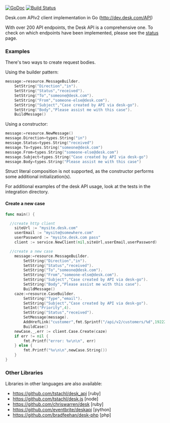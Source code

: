 [![GoDoc](https://godoc.org/github.com/talbright/go-desk?status.png)](https://godoc.org/github.com/talbright/go-desk)
[![Build Status](https://travis-ci.org/talbright/go-desk.png?branch=master)](https://travis-ci.org/talbright/go-desk)

Desk.com APIv2 client implementation in Go (http://dev.desk.com/API)

With over 200 API endpoints, the Desk API is a comprehensive one. To check
on which endpoints have been implemented, please see the [status](STATUS.md)
page.

### Examples

There's two ways to create request bodies.

Using the builder pattern:

```go
message:=resource.MessageBuilder.
	SetString("Direction","in").
	SetString("Status","received").
	SetString("To","someone@desk.com").
	SetString("From","someone-else@desk.com").
	SetString("Subject","Case created by API via desk-go").
	SetString("Body","Please assist me with this case").
	BuildMessage()
```

Using a constructor:

```go
message:=resource.NewMessage()
message.Direction=types.String("in")
message.Status=types.String("received")
message.To=types.String("someone@desk.com")
message.From=types.String("someone-else@desk.com")
message.Subject=types.String("Case created by API via desk-go")
message.Body=types.String("Please assist me with this case")
```

Struct literal composition is not supported, as the constructor
performs some additional initialization(s).

For additional examples of the desk API usage, look at the tests in the integration directory.

#### Create a new case

```go
func main() {

  //create http client
	siteUrl := "mysite.desk.com"
	userEmail := "mysite@somewhere.com"
	userPassword := "mysite.desk.com pass"
	client := service.NewClient(nil,siteUrl,userEmail,userPassword)

  //create a new case
	message:=resource.MessageBuilder.
		SetString("Direction","in").
		SetString("Status","received").
		SetString("To","someone@desk.com").
		SetString("From","someone-else@desk.com").
		SetString("Subject","Case created by API via desk-go").
		SetString("Body","Please assist me with this case").
		BuildMessage()
	caze:=resource.CaseBuilder.
		SetString("Type","email").
		SetString("Subject","Case created by API via desk-go").
		SetInt("Priority",4).
		SetString("Status","received").
		SetMessage(message).
		AddHrefLink("customer",fmt.Sprintf("/api/v2/customers/%d",192220782)).
		BuildCase()
	newCase,_,err := client.Case.Create(caze)
	if err != nil {
		fmt.Printf("error: %v\n\n", err)
	} else {
		fmt.Printf("%v\n\n",newCase.String())
	}
}
```

### Other Libraries

Libraries in other languages are also available:

* https://github.com/tstachl/desk_api [ruby]
* https://github.com/tstachl/desk.js [node]
* https://github.com/chriswarren/desk [ruby]
* https://github.com/eventbrite/deskapi [python]
* https://github.com/bradfeehan/desk-php [php]
